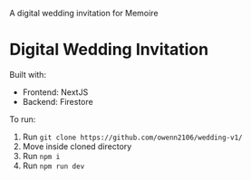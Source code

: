 A digital wedding invitation for Memoire

# Digital Wedding Invitation

Built with:
- Frontend: NextJS
- Backend: Firestore

To run:
1. Run `git clone https://github.com/owenn2106/wedding-v1/`
2. Move inside cloned directory
3. Run `npm i`
4. Run `npm run dev`
